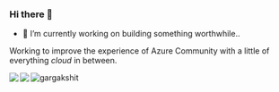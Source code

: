 ### Hi there 👋

<!--
**shashishailaj/shashishailaj** is a ✨ _special_ ✨ repository because its `README.md` (this file) appears on your GitHub profile.

Here are some ideas to get you started:

- 🔭 I’m currently working on ...
- 🌱 I’m currently learning ...
- 👯 I’m looking to collaborate on ...
- 🤔 I’m looking for help with ...
- 💬 Ask me about ...
- 📫 How to reach me: ...
- 😄 Pronouns: ...
- ⚡ Fun fact: ...
-->

- 🔭 I’m currently working on building something worthwhile.. 

Working to improve the experience of Azure Community with a little of everything *cloud* in between. 

<a href="https://github.com/shashishailaj/github-readme-stats">
  <img align="left" src="https://github-readme-stats.vercel.app/api?username=shashishailaj&count_private=true&show_icons=true&theme=tokyonight" />
</a>

<a href="https://github.com/shashishailaj/github-readme-stats">
  <img align="left" src="https://github-readme-stats.vercel.app/api/top-langs/?username=shashishailaj&theme=tokyonight" />
</a>

<p align="left">
  <img
    src="https://komarev.com/ghpvc/?username=shashishailaj"
    alt="gargakshit"
  />
</p>

